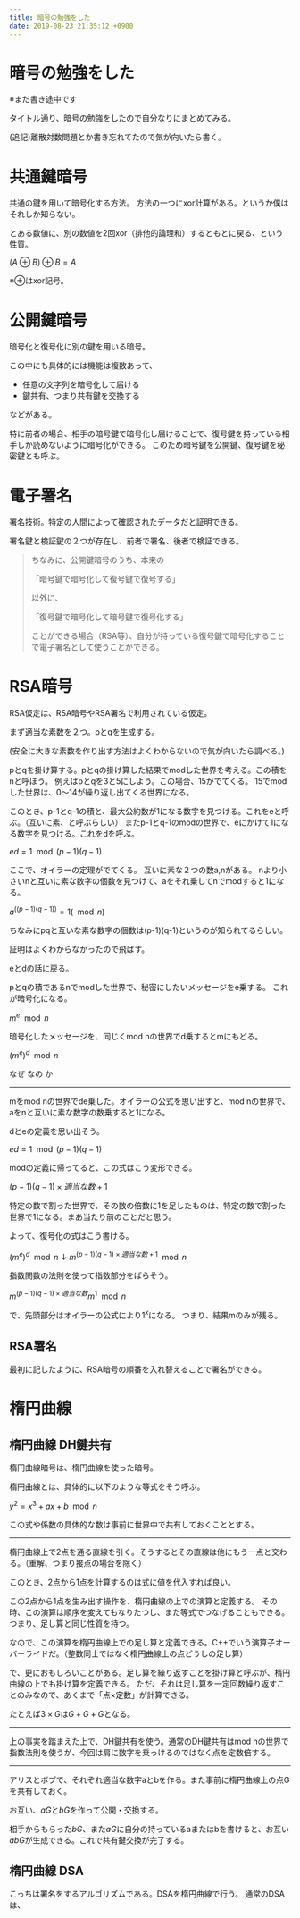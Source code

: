 ```yaml
---
title: 暗号の勉強をした
date: 2019-08-23 21:35:12 +0900
---
```


暗号の勉強をした
===

※まだ書き途中です

タイトル通り、暗号の勉強をしたので自分なりにまとめてみる。

(追記)離散対数問題とか書き忘れてたので気が向いたら書く。

# 共通鍵暗号

共通の鍵を用いて暗号化する方法。
方法の一つにxor計算がある。というか僕はそれしか知らない。

とある数値に、別の数値を2回xor（排他的論理和）するともとに戻る、という性質。

($A \oplus B) \oplus B = A$

※$\oplus$はxor記号。

# 公開鍵暗号

暗号化と復号化に別の鍵を用いる暗号。

この中にも具体的には機能は複数あって、

- 任意の文字列を暗号化して届ける
- 鍵共有、つまり共有鍵を交換する

などがある。


特に前者の場合、相手の暗号鍵で暗号化し届けることで、復号鍵を持っている相手しか読めないように暗号化ができる。
このため暗号鍵を公開鍵、復号鍵を秘密鍵とも呼ぶ。

# 電子署名

署名技術。特定の人間によって確認されたデータだと証明できる。

署名鍵と検証鍵の２つが存在し、前者で署名、後者で検証できる。


>ちなみに、公開鍵暗号のうち、本来の
>
>「暗号鍵で暗号化して復号鍵で復号する」
>
>以外に、
>
>「復号鍵で暗号化して暗号鍵で復号化する」
>
>ことができる場合（RSA等）、自分が持っている復号鍵で暗号化することで電子署名として使うことができる。

# RSA暗号

RSA仮定は、RSA暗号やRSA署名で利用されている仮定。

まず適当な素数を２つ。pとqを生成する。

(安全に大きな素数を作り出す方法はよくわからないので気が向いたら調べる。)

pとqを掛け算する。pとqの掛け算した結果でmodした世界を考える。この積をnと呼ぼう。
例えばpとqを3と5にしよう。この場合、15がでてくる。
15でmodした世界は、0〜14が繰り返し出てくる世界になる。

このとき、p-1とq-1の積と、最大公約数が1になる数字を見つける。これをeと呼ぶ。（互いに素、と呼ぶらしい）
またp-1とq-1のmodの世界で、eにかけて1になる数字を見つける。これをdを呼ぶ。

$ed = 1 \mod (p-1)(q-1)$

ここで、オイラーの定理がでてくる。
互いに素な２つの数a,nがある。
nより小さいnと互いに素な数字の個数を見つけて、aをそれ乗してnでmodすると1になる。

$a^{((p-1)(q-1))}=1 (\mod n)$

ちなみにpqと互いな素な数字の個数は(p-1)(q-1)というのが知られてるらしい。

証明はよくわからなかったので飛ばす。

eとdの話に戻る。

pとqの積であるnでmodした世界で、秘密にしたいメッセージをe乗する。
これが暗号化になる。

$m^e \mod n$

暗号化したメッセージを、同じくmod nの世界でd乗するとmにもどる。

$(m^e)^d \mod n$

なぜ なの か

---

mをmod nの世界でde乗した。オイラーの公式を思い出すと、mod nの世界で、aをnと互いに素な数字の数乗すると1になる。

dとeの定義を思い出そう。

$ed = 1 \mod (p-1)(q-1)$

modの定義に帰ってると、この式はこう変形できる。

$(p-1)(q-1)×適当な数 + 1$

特定の数で割った世界で、その数の倍数に1を足したものは、特定の数で割った世界で1になる。まあ当たり前のことだと思う。

よって、復号化の式はこう書ける。

$(m^e)^d \mod n$
↓
$m^{(p-1)(q-1)×適当な数 + 1} \mod n$



指数関数の法則を使って指数部分をばらそう。

$m^{(p-1)(q-1)×適当な数}m^{1} \mod n$

で、先頭部分はオイラーの公式により$1^x$になる。
つまり、結果mのみが残る。

## RSA署名

最初に記したように、RSA暗号の順番を入れ替えることで署名ができる。

# 楕円曲線

## 楕円曲線 DH鍵共有

楕円曲線暗号は、楕円曲線を使った暗号。

楕円曲線とは、具体的に以下のような等式をそう呼ぶ。

$y^2 = x^3 + ax + b \mod n$

この式や係数の具体的な数は事前に世界中で共有しておくこととする。

---

楕円曲線上で2点を通る直線を引く。そうするとその直線は他にもう一点と交わる。（重解、つまり接点の場合を除く）

このとき、2点から1点を計算するのは式に値を代入すれば良い。

この2点から1点を生み出す操作を、楕円曲線の上での演算と定義する。
その時、この演算は順序を変えてもなりたつし、また等式でつなげることもできる。
つまり、足し算と同じ性質を持つ。

なので、この演算を楕円曲線上での足し算と定義できる。C++でいう演算子オーバーライドだ。（整数同士ではなく楕円曲線上の点どうしの足し算）

で、更におもしろいことがある。足し算を繰り返すことを掛け算と呼ぶが、楕円曲線の上でも掛け算を定義できる。
ただ、それは足し算を一定回数繰り返すことのみなので、あくまで「点×定数」が計算できる。

たとえば$3 × G$は$G + G + G$となる。

---

上の事実を踏まえた上で、DH鍵共有を使う。通常のDH鍵共有はmod nの世界で指数法則を使うが、今回は肩に数字を乗っけるのではなく点を定数倍する。

---

アリスとボブで、それぞれ適当な数字aとbを作る。また事前に楕円曲線上の点Gを共有しておく。

お互い、$aG$と$bG$を作って公開・交換する。

相手からもらった$bG$、また$aG$に自分の持っているaまたはbを書けると、お互い$abG$が生成できる。これで共有鍵交換が完了する。

## 楕円曲線 DSA

こっちは署名をするアルゴリズムである。DSAを楕円曲線で行う。
通常のDSAは、
